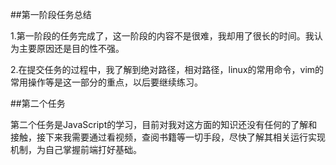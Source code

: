 ##第一阶段任务总结

1.第一阶段的任务完成了，这一阶段的内容不是很难，我却用了很长的时间。我认为主要原因还是目的性不强。

2.在提交任务的过程中，我了解到绝对路径，相对路径，linux的常用命令，vim的常用操作等是这一部分的重点，以后要继续练习。

##第二个任务

第二个任务是JavaScript的学习，目前对我对这方面的知识还没有任何的了解和接触，接下来我需要通过看视频，查阅书籍等一切手段，尽快了解其相关运行实现机制，为自己掌握前端打好基础。